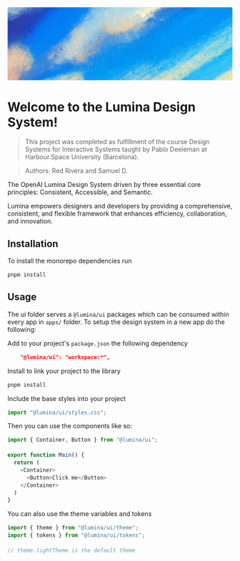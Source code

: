 ![Lumina](./apps/docs/public/images/bg-1.png)

# Welcome to the Lumina Design System!

> This project was completed as fulfillment of the course Design Systems for Interactive Systems taught by Pablo Deeleman at Harbour.Space University (Barcelona).

> Authors: Red Rivera and Samuel D.

The OpenAI Lumina Design System driven by three essential core principles: Consistent, Accessible, and Semantic.

Lumina empowers designers and developers by providing a comprehensive, consistent, and flexible framework that enhances efficiency, collaboration, and innovation.

## Installation

To install the monorepo dependencies run

```bash
pnpm install
```

## Usage

The ui folder serves a `@lumina/ui` packages which can be consumed within every app in `apps/` folder. To setup the design system in a new app do the following:

Add to your project's `package.json` the following dependency

```json
    "@lumina/ui": "workspace:*",
```

Install to link your project to the library

```bash
pnpm install
```

Include the base styles into your project

```typescript
import "@lumina/ui/styles.css";
```

Then you can use the components like so:

```typescript
import { Container, Button } from "@lumina/ui";

export function Main() {
  return (
    <Container>
      <Button>Click me</Button>
    </Container>
  )
}
```

You can also use the theme variables and tokens

```typescript
import { theme } from "@lumina/ui/theme";
import { tokens } from "@lumina/ui/tokens";

// theme.lightTheme is the default theme
```
